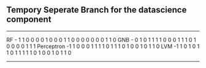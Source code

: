 ## Tempory Seperate Branch for the datascience component


*******************************************************
RF -        1 1 0 0 0 0 1 0 0 0 1 1 0 0 0 0 0 0 0 1 1 0
GNB -       0 1 0 1 1 1 1 0 0 0 1 1 1 0 1 0 0 0 0 1 1 1
Perceptron -1 1 0 0 0 1 1 1 1 0 1 1 1 0 1 0 0 1 0 1 1 0
LVM        -1 1 0 1 0 1 1 0 1 1 1 1 1 0 1 0 0 1 0 1 1 0
********************************************************
